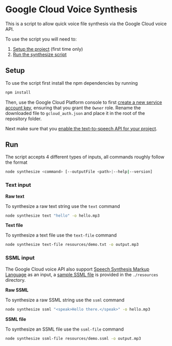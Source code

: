 # Google Cloud Voice Synthesis

This is a script to allow quick voice file synthesis via the Google Cloud voice API.

To use the script you will need to:

1.  [Setup the project](#Setup) (first time only)
2.  [Run the synthesize script](#Run)

## Setup

To use the script first install the npm dependencies by running

```sh
npm install
```

Then, use the Google Cloud Platform console to first [create a new service account key](https://console.cloud.google.com/apis/credentials/serviceaccountkey), ensuring that you grant the `Owner` role. Rename the downloaded file to `gcloud_auth.json` and place it in the root of the repository folder.

Next make sure that you [enable the text-to-speech API for your project](https://console.cloud.google.com/apis/library/texttospeech.googleapis.com?q=speech).

## Run

The script accepts 4 different types of inputs, all commands roughly follow the format

```sh
node synthesize <command> [--outputFile <path>|--help|--version]
```

### Text input

**Raw text**

To synthesize a raw text string use the `text` command

```sh
node synthesize text "hello" -o hello.mp3
```

**Text file**

To synthesize a text file use the `text-file` command

```sh
node synthesize text-file resources/demo.txt -o output.mp3
```

### SSML input

The Google Cloud voice API also support [Speech Synthesis Markup Language](https://en.wikipedia.org/wiki/Speech_Synthesis_Markup_Language) as an input, a [sample SSML file](resources/demo.ssml) is provided in the `./resources` directory.

**Raw SSML**

To synthesize a raw SSML string use the `ssml` command

```sh
node synthesize ssml "<speak>Hello there.</speak>" -o hello.mp3
```

**SSML file**

To synthesize an SSML file use the `ssml-file` command

```sh
node synthesize ssml-file resources/demo.ssml -o output.mp3
```
